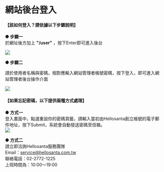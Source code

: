 # 網站後台登入

#### 【該如何登入？請依據以下步驟說明】
**● 步驟一**  
於網址後方加上 **"/user"** ，按下Enter即可進入後台  

![](/_image/workbench/IU4Pk2w.png)

**● 步驟二**  

請於使用者名稱與密碼，相對應輸入網站管理者帳號密碼，按下登入，即可進入網站管理者後台操作介面

![](/_image/workbench/eIWoO1p.png)

#### 【如果忘記密碼，以下提供兩種方式處理】
**● 方式一**  
登入畫面中，點選重設你的密碼頁籤，請輸入當初由Hellosanta創立帳號的電子郵件地址，按下Submit，系統會自動發送密碼至信箱。  
![](/_image/workbench/fSmmjpf.png)

**● 方式二**  
請立即洽詢Hellosanta服務團隊  
Email：service@hellosanta.com.tw  
聯絡電話：02-2772-1225  
上班時間為：10:00～19:00
